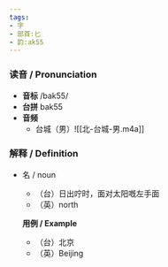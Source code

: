 ```yaml
---
tags:
- 字
- 部首:匕
- 韵:ak55
---
```


### __读音__ / Pronunciation

- __音标__ /bak55/
- __台拼__ bak55
- __音频__
	- 台城（男）![[北-台城-男.m4a]]
### 解释 / Definition

- 名 / noun
	- （台）日出咛时，面对太阳嘅左手面
	- （英）north

	**用例 / Example**
	- （台）北京
	- （英）Beijing